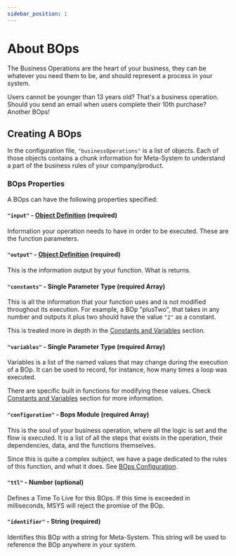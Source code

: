 ```yaml
---
sidebar_position: 1
---
```

# About BOps
The Business Operations are the heart of your business, they can be whatever you need them to be, and should represent a process in your system.

Users cannot be younger than 13 years old? That's a business operation. Should you send an email when users complete their 10th purchase? Another BOps!

## Creating A BOps
In the configuration file, `"businessOperations"` is a list of objects. Each of those objects contains a chunk information for Meta-System to understand a part of the business rules of your company/product.

### BOps Properties
A BOps can have the following properties specified:
#### `"input"` - [Object Definition](../object-definition) (required)
Information your operation needs to have in order to be executed. These are the function parameters.

#### `"output"` - [Object Definition](../object-definition) (required)
This is the information output by your function. What is returns.

#### `"constants"` - Single Parameter Type (required Array)
This is all the information that your function uses and is not modified throughout its execution. For example, a BOp "plusTwo", that takes in any number and outputs it plus two should have the value `"2"` as a constant.

This is treated more in depth in the [Constants and Variables](./constants-and-variables) section.

#### `"variables"` - Single Parameter Type (required Array)
Variables is a list of the named values that may change during the execution of a BOp. It can be used to record, for instance, how many times a loop was executed.

There are specific built in functions for modifying these values. Check [Constants and Variables](./constants-and-variables) section for more information.

#### `"configuration"` - Bops Module (required Array)
This is the soul of your business operation, where all the logic is set and the flow is executed. It is a list of all the steps that exists in the operation, their dependencies, data, and the functions themselves.

Since this is quite a complex subject, we have a page dedicated to the rules of this function, and what it does. See [BOps Configuration](./bops-configuration).

#### `"ttl"` - Number (optional)
Defines a Time To Live for this BOps. If this time is exceeded in milliseconds, MSYS will reject the promise of the BOp.

#### `"identifier"` - String (required)
Identifies this BOp with a string for Meta-System. This string will be used to reference the BOp anywhere in your system.
